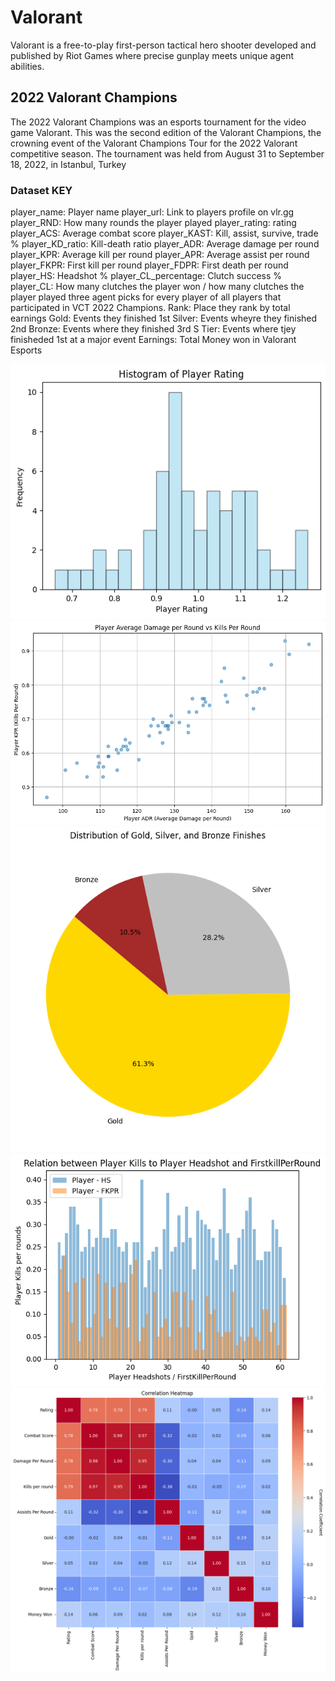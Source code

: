 # **Valorant**
Valorant is a free-to-play first-person tactical hero shooter developed and published by Riot Games where precise gunplay meets unique agent abilities.

## **2022 Valorant Champions**
The 2022 Valorant Champions was an esports tournament for the video game Valorant. This was the second edition of the Valorant Champions, the crowning event of the Valorant Champions Tour for the 2022 Valorant competitive season. The tournament was held from August 31 to September 18, 2022, in Istanbul, Turkey

### **Dataset KEY**
player_name: Player name
player_url: Link to players profile on vlr.gg
player_RND: How many rounds the player played
player_rating: rating
player_ACS: Average combat score
player_KAST: Kill, assist, survive, trade %
player_KD_ratio: Kill-death ratio
player_ADR: Average damage per round
player_KPR: Average kill per round
player_APR: Average assist per round
player_FKPR: First kill per round
player_FDPR: First death per round
player_HS: Headshot %
player_CL_percentage: Clutch success %
player_CL: How many clutches the player won / how many clutches the player played
three agent picks for every player of all players that participated in VCT 2022 Champions.
Rank: Place they rank by total earnings
Gold: Events they finished 1st 
Silver: Events wheyre they finished 2nd
Bronze: Events where they finished 3rd
S Tier: Events where tjey finisheded 1st at a major event 
Earnings: Total Money won in Valorant Esports 



![Player rating](Charts%20and%20graphs/Player%20rating.png)
![ADR vs KPR](Charts%20and%20graphs/ADR%20vs%20KPR.png)
![Finishes Distribution](Charts%20and%20graphs/Finishes%20Distribution.png)
![KPR to headshot percentage and first kill](Charts%20and%20graphs/KPR%20to%20headshot%20percentage%20and%20first%20kill.png)
![Correlation heatmap](Charts%20and%20graphs/Correlation%20heatmap.png)